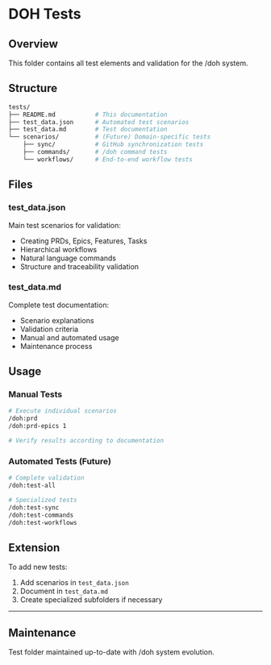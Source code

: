 # DOH Tests

## Overview

This folder contains all test elements and validation for the /doh system.

## Structure

```bash
tests/
├── README.md           # This documentation
├── test_data.json      # Automated test scenarios
├── test_data.md        # Test documentation
└── scenarios/          # (Future) Domain-specific tests
    ├── sync/           # GitHub synchronization tests
    ├── commands/       # /doh command tests
    └── workflows/      # End-to-end workflow tests
```

## Files

### test_data.json

Main test scenarios for validation:

- Creating PRDs, Epics, Features, Tasks
- Hierarchical workflows
- Natural language commands
- Structure and traceability validation

### test_data.md

Complete test documentation:

- Scenario explanations
- Validation criteria
- Manual and automated usage
- Maintenance process

## Usage

### Manual Tests

```bash
# Execute individual scenarios
/doh:prd
/doh:prd-epics 1

# Verify results according to documentation
```

### Automated Tests (Future)

```bash
# Complete validation
/doh:test-all

# Specialized tests
/doh:test-sync
/doh:test-commands
/doh:test-workflows
```

## Extension

To add new tests:

1. Add scenarios in `test_data.json`
2. Document in `test_data.md`
3. Create specialized subfolders if necessary

---

## Maintenance

Test folder maintained up-to-date with /doh system evolution.